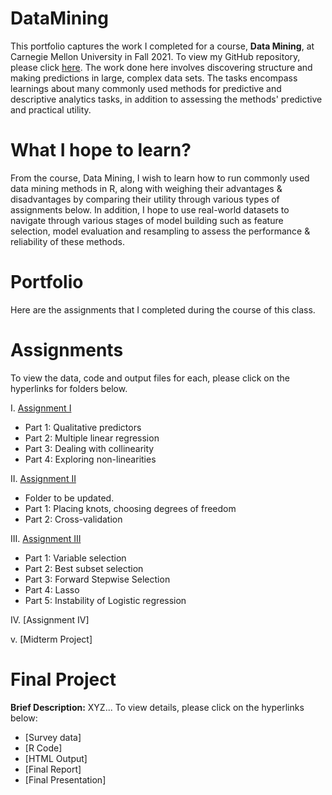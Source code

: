 # DataMining

This portfolio captures the work I completed for a course, **Data Mining**, at Carnegie Mellon University in Fall 2021. To view my GitHub repository, please click [here](https://github.com/mhmirza/DataMining). The work done here involves discovering structure and making predictions in large, complex data sets. The tasks encompass learnings about many commonly used methods for predictive and descriptive analytics tasks, in addition to assessing the methods' predictive and practical utility.

# What I hope to learn?

From the course, Data Mining, I wish to learn how to run commonly used data mining methods in R, along with weighing their advantages & disadvantages by comparing their utility through various types of assignments below. In addition, I hope to use real-world datasets to navigate through various stages of model building such as feature selection, model evaluation and resampling to assess the performance & reliability of these methods.

# Portfolio

Here are the assignments that I completed during the course of this class. 

# Assignments

To view the data, code and output files for each, please click on the hyperlinks for folders below. 

I. [Assignment I](https://github.com/mhmirza/DataMining/tree/main/Assignment%20I)

* Part 1: Qualitative predictors
* Part 2: Multiple linear regression
* Part 3: Dealing with collinearity
* Part 4: Exploring non-linearities

II. [Assignment II](https://github.com/mhmirza/DataMining/tree/main/Assignment%20II)

* Folder to be updated.
* Part 1: Placing knots, choosing degrees of freedom
* Part 2: Cross-validation

III. [Assignment III](https://github.com/mhmirza/DataMining/tree/main/Assignment%20III)

* Part 1: Variable selection
* Part 2: Best subset selection
* Part 3: Forward Stepwise Selection
* Part 4: Lasso
* Part 5: Instability of Logistic regression

IV. [Assignment IV]

v. [Midterm Project]

# Final Project

**Brief Description:** XYZ... To view details, please click on the hyperlinks below:

* [Survey data]
* [R Code]
* [HTML Output]
* [Final Report] 
* [Final Presentation]
